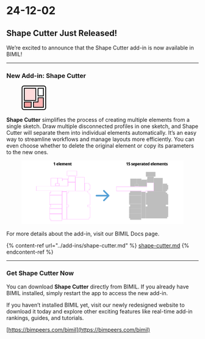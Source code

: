 # 24-12-02

## Shape Cutter Just Released!



We’re excited to announce that the Shape Cutter add-in is now available in BIMIL!

***

### New Add-in: Shape Cutter

<figure><img src="../.gitbook/assets/image (41).png" alt=""><figcaption></figcaption></figure>

**Shape Cutter** simplifies the process of creating multiple elements from a single sketch. Draw multiple disconnected profiles in one sketch, and Shape Cutter will separate them into individual elements automatically. It’s an easy way to streamline workflows and manage layouts more efficiently. You can even choose whether to delete the original element or copy its parameters to the new ones.

<figure><img src="../.gitbook/assets/image (42).png" alt=""><figcaption></figcaption></figure>

For more details about the add-in, visit our BIMIL Docs page.

{% content-ref url="../add-ins/shape-cutter.md" %}
[shape-cutter.md](../add-ins/shape-cutter.md)
{% endcontent-ref %}

***

### Get Shape Cutter Now

You can download **Shape Cutter** directly from BIMIL. If you already have BIMIL installed, simply restart the app to access the new add-in.

If you haven’t installed BIMIL yet, visit our newly redesigned website to download it today and explore other exciting features like real-time add-in rankings, guides, and tutorials.

[https://bimpeers.com/bimil](https://bimpeers.com/bimil)
